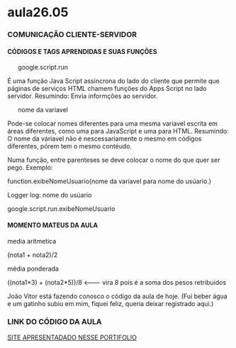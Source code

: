 # aula26.05
<h3> COMUNICAÇÃO CLIENTE-SERVIDOR </h3>
<h4> CÓDIGOS E TAGS APRENDIDAS E SUAS FUNÇÕES </h4>
<ul> google.script.run </ul>
<p> É uma função Java Script assincrona do lado do cliente que permite que páginas de serviços HTML chamem funções do Apps Script no lado servidor.
  Resumindo: Envia informções ao servidor. </p>

<ul> nome da variavel </ul>
<p> Pode-se colocar nomes diferentes para uma mesma variavel escrita em áreas diferentes, como uma para JavaScript e uma para HTML.
  Resumindo: O nome da váriavel não é nescessariamente o mesmo em códigos diferentes, pórem tem o mesmo contéudo. </p>
  
<p> Numa função, entre parenteses se deve colocar o nome do que quer ser pego.
  Exemplo: </p>
  <p> function.exibeNomeUsuario(nome da variavel para nome do usúario.) </p>
  <p> Logger log: nome do usúario </p>
  <p> google.script.run.exibeNomeUsuario </p>
  
  <h4> MOMENTO MATEUS DA AULA </h4>
  <p> media aritmetica </p>
  <p> (nota1 + nota2)/2 </p>
  <p> média ponderada </p>
  <p> ((nota1*3) + (nota2*5))/8 <--- vira 8 pois é a soma dos pesos retribuidos </p>
  
  <p> João Vitor está fazendo conosco o código da aula de hoje. (Fui beber água e um gatinho subiu em mim, fiquei feliz, queria deixar registrado aqui.) </p>
  
  <h3> LINK DO CÓDIGO DA AULA </h3>
  <a href="https://script.google.com/macros/s/AKfycbw28beUi0SvAozw7TLahc53kROz4O8JrwVu44kBecSfxsUzn7G6KGyu4yxbVcPPP2R4/exec">SITE APRESENTADADO NESSE PORTIFOLIO</a>

